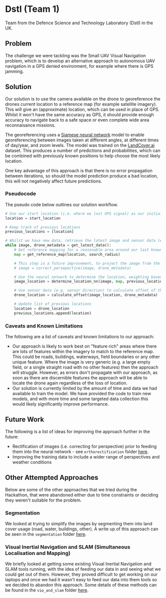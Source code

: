 # Dstl (Team 1)

Team from the Defence Science and Technology Laboratory (Dstl) in the UK.

## Problem

The challenge we were tackling was the Small UAV Visual Navigation problem, which is to develop an alternative approach to autonomous UAV navigation in a GPS denied environment, for example where there is GPS jamming.

## Solution

Our solution is to use the camera available on the drone to georeference the drones current location to a reference map (for example satellite imagery). This will give an (approximate) location, which can be used in place of GPS. Whilst it won't have the same accuracy as GPS, it should provide enough accuracy to navigate back to a safe space or even complete wide area reconnaisance missions.

The georeferencing uses a [Siamese neural network](https://en.wikipedia.org/wiki/Siamese_neural_network) model to enable georeferencing between images taken at different angles, at different times of day/year, and zoom levels. The model was trained on the [LandCover.ai](https://landcover.ai.linuxpolska.com/) dataset. This produces a number of predictions and probabilities, which can be combined with previously known positions to help choose the most likely location.

One key advantage of this approach is that there is no error propagation between iterations, so should the model prediction produce a bad location, this will not negatively affect future predictions.

### Pseudocode

The pseudo code below outlines our solution workflow.

```python
# Use our start location (i.e. where we lost GPS signal) as our initial starting point
location = start_location

# Keep track of previous locations
previous_locations = [location]

# Whilst we have new data, retrieve the latest image and sensor data (e.g. altimeter, yaw, pitch, roll)
while image, drone_metadata = get_latest_data():
    # Get reference mapping for a reasonable area around our last known location
    map = get_reference_map(location, search_radius)

    # This step is a future improvement, to project the image from the camera into an orthogonal (i.e. overhead) image
    # image = correct_persepective(image, drone_metadata)

    # Use the neural network to determine the location, weighting based on the last 5 locations
    image_location = determine_location_nn(image, map, previous_locations[-5:])

    # Use sensor data (e.g. sensor direction) to calculate offset of the image compared to drone and account for this
    drone_location = calculate_offset(image_location, drone_metadata)

    # Update list of previous locations
    location = drone_location
    previous_locations.append(location)
```

### Caveats and Known Limitations

The following are a list of caveats and known limitations to our approach:

* Our approach is likely to work best on "feature rich" areas where there are lots of features within the imagery to match to the reference map. This could be roads, buildings, waterways, field boundaries or any other unique feature. Where the image is very generic (e.g. a large empty field, or a single straight road with no other features) then the approach will struggle. However, as errors don't propagate with our approach, as soon as there are discernible features the approach will be able to locate the drone again regardless of the loss of location.
* Our solution is currently limited by the amount of time and data we had available to train the model. We have provided the code to train new models, and with more time and some targeted data collection this would likely significantly improve performance.

## Future Work

The following is a list of ideas for improving the approach further in the future:

* Rectification of images (i.e. correcting for perspective) prior to feeding them into the neural network - see `orthorectification` folder [here](orthorectification/README.md).
* Improving the training data to include a wider range of perspectives and weather conditions

## Other Attempted Approaches

Below are some of the other approaches that we tried during the Hackathon, that were abandoned either due to time constraints or deciding they weren't suitable for the problem.

### Segmentation

We looked at trying to simplify the images by segmenting them into land cover usage (road, water, buildings, other). A write up of this approach can be seen in the `segmentation` folder [here](segmentation/README.md).

### Visual Inertial Navigation and SLAM (Simultaneous Localisation and Mapping)

We briefly looked at getting some existing Visual Inertial Navigation and SLAM tools running, with the idea of feeding our data in and seeing what we could get out of them. However, they proved difficult to get working on our laptops and once we had it wasn't easy to feed our data into them tools so we decided to abandon this approach. Some details of these methods can be found in the `vio_and_slam` folder [here](vio_and_slam/README.md).